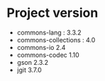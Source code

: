 # Project version

 * commons-lang : 3.3.2
 * commons-collections : 4.0
 * commons-io 2.4
 * commons-codec 1.10
 * gson 2.3.2
 * jgit 3.7.0
